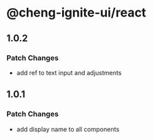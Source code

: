 # @cheng-ignite-ui/react

## 1.0.2

### Patch Changes

- add ref to text input and adjustments

## 1.0.1

### Patch Changes

- add display name to all components
